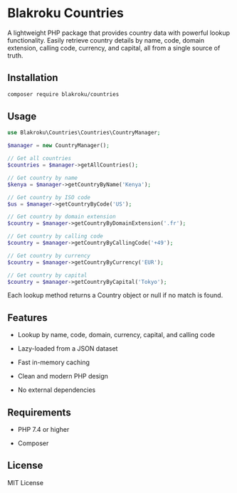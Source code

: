 # Blakroku Countries

A lightweight PHP package that provides country data with powerful lookup functionality.
Easily retrieve country details by name, code, domain extension, calling code, currency, and capital, all from a single source of truth.

## Installation
```bash
composer require blakroku/countries
```

## Usage

```php
use Blakroku\Countries\Countries\CountryManager;

$manager = new CountryManager();

// Get all countries
$countries = $manager->getAllCountries();

// Get country by name
$kenya = $manager->getCountryByName('Kenya');

// Get country by ISO code
$us = $manager->getCountryByCode('US');

// Get country by domain extension
$country = $manager->getCountryByDomainExtension('.fr');

// Get country by calling code
$country = $manager->getCountryByCallingCode('+49');

// Get country by currency
$country = $manager->getCountryByCurrency('EUR');

// Get country by capital
$country = $manager->getCountryByCapital('Tokyo');
```

Each lookup method returns a Country object or null if no match is found.

## Features
- Lookup by name, code, domain, currency, capital, and calling code

- Lazy-loaded from a JSON dataset

- Fast in-memory caching

- Clean and modern PHP design

- No external dependencies

## Requirements
- PHP 7.4 or higher

- Composer

## License
MIT License